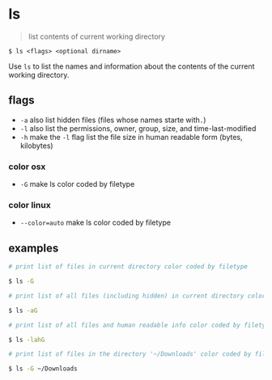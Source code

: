 # ls
> list contents of current working directory  

`$ ls <flags> <optional dirname>`  

Use `ls` to list the names and information about the contents of the current working directory. 

## flags
* `-a` also list hidden files (files whose names starte with`.`)
* `-l` also list the permissions, owner, group, size, and time-last-modified
* `-h` make the `-l` flag list the file size in human readable form (bytes, kilobytes)

### color osx
* `-G` make ls color coded by filetype

### color linux
* `--color=auto` make ls color coded by filetype

## examples
``` sh
# print list of files in current directory color coded by filetype

$ ls -G
```

``` sh
# print list of all files (including hidden) in current directory color coded by filetype

$ ls -aG
```

``` sh
# print list of all files and human readable info color coded by filetype

$ ls -lahG
```

``` sh
# print list of files in the directory '~/Downloads' color coded by filetype

$ ls -G ~/Downloads
```


